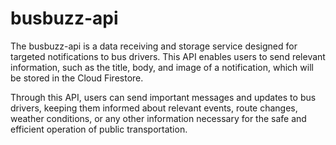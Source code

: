 # busbuzz-api
The busbuzz-api is a data receiving and storage service designed for targeted notifications to bus drivers. This API enables users to send relevant information, such as the title, body, and image of a notification, which will be stored in the Cloud Firestore.

Through this API, users can send important messages and updates to bus drivers, keeping them informed about relevant events, route changes, weather conditions, or any other information necessary for the safe and efficient operation of public transportation.
